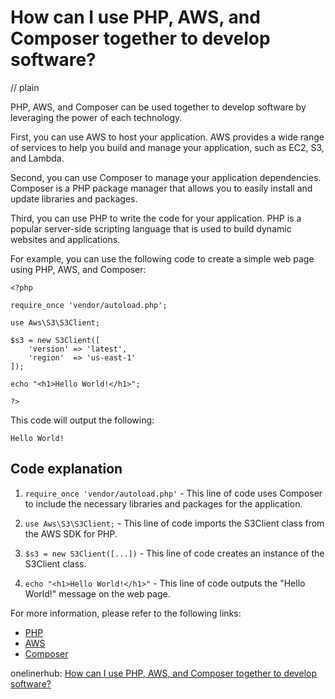 # How can I use PHP, AWS, and Composer together to develop software?
// plain

PHP, AWS, and Composer can be used together to develop software by leveraging the power of each technology.

First, you can use AWS to host your application. AWS provides a wide range of services to help you build and manage your application, such as EC2, S3, and Lambda.

Second, you can use Composer to manage your application dependencies. Composer is a PHP package manager that allows you to easily install and update libraries and packages.

Third, you can use PHP to write the code for your application. PHP is a popular server-side scripting language that is used to build dynamic websites and applications.

For example, you can use the following code to create a simple web page using PHP, AWS, and Composer:

```
<?php

require_once 'vendor/autoload.php';

use Aws\S3\S3Client;

$s3 = new S3Client([
    'version' => 'latest',
    'region'  => 'us-east-1'
]);

echo "<h1>Hello World!</h1>";

?>

```
This code will output the following:
```
Hello World!
```

## Code explanation


1. `require_once 'vendor/autoload.php'` - This line of code uses Composer to include the necessary libraries and packages for the application.

2. `use Aws\S3\S3Client;` - This line of code imports the S3Client class from the AWS SDK for PHP.

3. `$s3 = new S3Client([...])` - This line of code creates an instance of the S3Client class.

4. `echo "<h1>Hello World!</h1>"` - This line of code outputs the "Hello World!" message on the web page.

For more information, please refer to the following links:

- [PHP](https://www.php.net/)
- [AWS](https://aws.amazon.com/)
- [Composer](https://getcomposer.org/)

onelinerhub: [How can I use PHP, AWS, and Composer together to develop software?](https://onelinerhub.com/php-aws/how-can-i-use-php--aws--and-composer-together-to-develop-software)